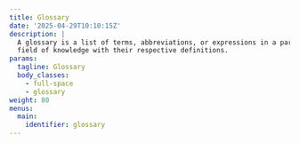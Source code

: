 ```yaml
---
title: Glossary
date: '2025-04-29T10:10:15Z'
description: |
  A glossary is a list of terms, abbreviations, or expressions in a particular
  field of knowledge with their respective definitions.
params:
  tagline: Glossary
  body_classes:
    - full-space
    - glossary
weight: 80
menus:
  main:
    identifier: glossary
---
```

